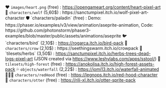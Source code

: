 ❤️ `images/heart.png`     (free)  : https://opengameart.org/content/heart-pixel-art
🐺 `characters/wolf`      (5,60$) : https://sanctumpixel.itch.io/wolf-pixel-art-character
🛡 `characters/paladin`   (free)  : Demo: https://phaser.io/examples/v3/view/animation/aseprite-animation, Code: https://github.com/photonstorm/phaser3-examples/blob/master/public/assets/animations/aseprite
🐦 `characters/bird`      (2,10$) : https://rogarca.itch.io/bird-pack
🦅 `characters/crow`      (2,10$) : https://seethingswarm.itch.io/crowpack
🌿 `tilesets/herbs`       (3,50$) : https://sanctumpixel.itch.io/herbs-trees-dead-logs-pixel-art (JSON created via https://www.leshylabs.com/apps/sstool/)
🌳 `tilesets/high-forest` (free)  : https://anokolisa.itch.io/high-forest-assets-pack
💦 `objects/waterfall`    (2,22$) : https://jomi13.itch.io/waterfall-animated
👩🏻‍🦰 `characters/redHood`   (free)  : https://legnops.itch.io/red-hood-character
🦦 `characters/otter`     (free)  : https://rili-xl.itch.io/otter-sprite-pack
